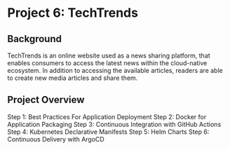 # Project 6: TechTrends

## Background
TechTrends is an online website used as a news sharing platform, that enables consumers to access the latest news within the cloud-native ecosystem. In addition to accessing the available articles, readers are able to create new media articles and share them.

## Project Overview
Step 1: Best Practices For Application Deployment
Step 2: Docker for Application Packaging
Step 3: Continuous Integration with GitHub Actions
Step 4: Kubernetes Declarative Manifests
Step 5: Helm Charts
Step 6: Continuous Delivery with ArgoCD
